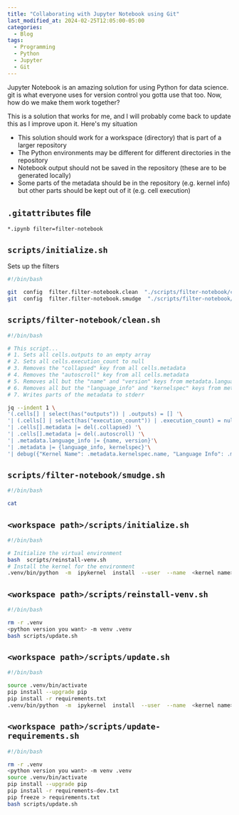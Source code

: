 ```yaml
---
title: "Collaborating with Jupyter Notebook using Git"
last_modified_at: 2024-02-25T12:05:00-05:00
categories:
  - Blog
tags:
  - Programming
  - Python
  - Jupyter
  - Git
---
```


Jupyter Notebook is an amazing solution for using Python for data science. git is what everyone uses for version control you gotta use that too. Now, how do we make them work together?

This is a solution that works for me, and I will probably come back to update this as I improve upon it. Here's my situation

- This solution should work for a workspace (directory) that is part of a larger repository
- The Python environments may be different for different directories in the repository
- Notebook output should not be saved in the repository (these are to be generated locally)
- Some parts of the metadata should be in the repository (e.g. kernel info) but other parts should be kept out of it (e.g. cell execution)

## `.gitattributes` file

```text
*.ipynb filter=filter-notebook
```

## `scripts/initialize.sh`

Sets up the filters

```bash
#!/bin/bash

git  config  filter.filter-notebook.clean  "./scripts/filter-notebook/clean.sh"
git  config  filter.filter-notebook.smudge  "./scripts/filter-notebook/smudge.sh"
```

## `scripts/filter-notebook/clean.sh`

```bash
#!/bin/bash

# This script...
# 1. Sets all cells.outputs to an empty array
# 2. Sets all cells.execution_count to null
# 3. Removes the "collapsed" key from all cells.metadata
# 4. Removes the "autoscroll" key from all cells.metadata
# 5. Removes all but the "name" and "version" keys from metadata.language_info if those keys exist
# 6. Removes all but the "language_info" and "kernelspec" keys from metadata
# 7. Writes parts of the metadata to stderr

jq --indent 1 \
'(.cells[] | select(has("outputs")) | .outputs) = [] '\
'| (.cells[] | select(has("execution_count")) | .execution_count) = null '\
'| .cells[].metadata |= del(.collapsed) '\
'| .cells[].metadata |= del(.autoscroll) '\
'| .metadata.language_info |= {name, version}'\
'| .metadata |= {language_info, kernelspec}'\
'| debug({"Kernel Name": .metadata.kernelspec.name, "Language Info": .metadata.language_info})'
```

## `scripts/filter-notebook/smudge.sh`

```bash
#!/bin/bash

cat
```

## `<workspace path>/scripts/initialize.sh`

```bash
#!/bin/bash

# Initialize the virtual environment
bash  scripts/reinstall-venv.sh
# Install the kernel for the environment
.venv/bin/python  -m  ipykernel  install  --user  --name  <kernel name>  --display-name  "<kernel display name>"
```

## `<workspace path>/scripts/reinstall-venv.sh`

```bash
#!/bin/bash

rm -r .venv
<python version you want> -m venv .venv
bash scripts/update.sh
```

## `<workspace path>/scripts/update.sh`

```bash
#!/bin/bash

source .venv/bin/activate
pip install --upgrade pip
pip install -r requirements.txt
.venv/bin/python  -m  ipykernel  install  --user  --name  <kernel name>  --display-name  "<kernel display name>"
```

## `<workspace path>/scripts/update-requirements.sh`

```bash
#!/bin/bash

rm -r .venv
<python version you want> -m venv .venv
source .venv/bin/activate
pip install --upgrade pip
pip install -r requirements-dev.txt
pip freeze > requirements.txt
bash scripts/update.sh
```
